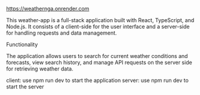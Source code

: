 https://weathernga.onrender.com

This weather-app is a full-stack application built with React, TypeScript, and Node.js. It consists of a client-side for the user interface and a server-side for handling requests and data management.

Functionality

The application allows users to search for current weather conditions and forecasts, view search history, and manage API requests on the server side for retrieving weather data.


client: use npm run dev to start the application 
server: use npm run dev to start the server
